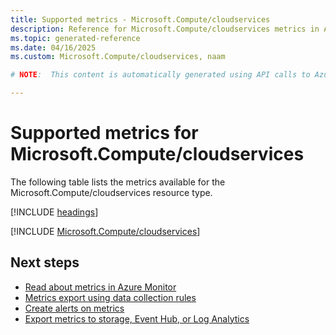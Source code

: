 ```yaml
---
title: Supported metrics - Microsoft.Compute/cloudservices
description: Reference for Microsoft.Compute/cloudservices metrics in Azure Monitor.
ms.topic: generated-reference
ms.date: 04/16/2025
ms.custom: Microsoft.Compute/cloudservices, naam

# NOTE:  This content is automatically generated using API calls to Azure. Any edits made on these files will be overwritten in the next run of the script. 

---
```


  
# Supported metrics for Microsoft.Compute/cloudservices
  
The following table lists the metrics available for the Microsoft.Compute/cloudservices resource type.  
  
  
[!INCLUDE [headings](~/reusable-content/ce-skilling/azure/includes/azure-monitor/reference/metrics/metrics-headings.md)]  
  
 

[!INCLUDE [Microsoft.Compute/cloudservices](~/reusable-content/ce-skilling/azure/includes/azure-monitor/reference/metrics/microsoft-compute-cloudservices-metrics-include.md)]  



## Next steps

- [Read about metrics in Azure Monitor](/azure/azure-monitor/data-platform)
- [Metrics export using data collection rules](/azure/azure-monitor/essentials/data-collection-metrics)
- [Create alerts on metrics](/azure/azure-monitor/alerts/alerts-overview)
- [Export metrics to storage, Event Hub, or Log Analytics](/azure/azure-monitor/essentials/platform-logs-overview)

